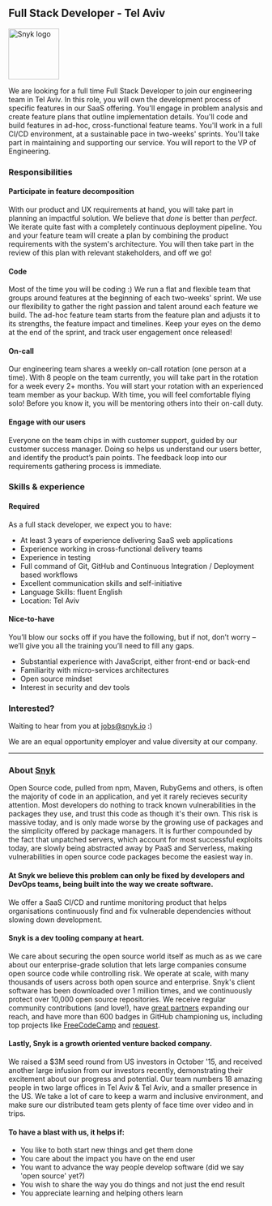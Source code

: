 ## Full Stack Developer - Tel Aviv

<img src="https://snyk.io/images/snyk-dog.png" width="100" alt="Snyk logo" />

We are looking for a full time Full Stack Developer to join our engineering team in Tel Aviv.
In this role, you will own the development process of specific features in our SaaS offering. You'll engage in problem analysis and create feature plans that outline implementation details. You'll code and build features in ad-hoc, cross-functional feature teams. You'll work in a full CI/CD environment, at a sustainable pace in two-weeks' sprints. You'll take part in maintaining and supporting our service. You will report to the VP of Engineering.

### Responsibilities

#### Participate in feature decomposition

With our product and UX requirements at hand, you will take part in planning an impactful solution. We believe that _done_ is better than _perfect_. We iterate quite fast with a completely continuous deployment pipeline. You and your feature team will create a plan by combining the product requirements with the system's architecture. You will then take part in the review of this plan with relevant stakeholders, and off we go!

#### Code

Most of the time you will be coding :)
We run a flat and flexible team that groups around features at the beginning of each two-weeks' sprint. We use our flexibility to gather the right passion and talent around each feature we build. The ad-hoc feature team starts from the feature plan and adjusts it to its strengths, the feature impact and timelines. Keep your eyes on the demo at the end of the sprint, and track user engagement once released!

#### On-call

Our engineering team shares a weekly on-call rotation (one person at a time). With 8 people on the team currently, you will take part in the rotation for a week every 2+ months. You will start your rotation with an experienced team member as your backup. With time, you will feel comfortable flying solo! Before you know it, you will be mentoring others into their on-call duty.

#### Engage with our users

Everyone on the team chips in with customer support, guided by our customer success manager. Doing so helps us understand our users better, and identify the product’s pain points. The feedback loop into our requirements gathering process is immediate.

### Skills & experience

#### Required

As a full stack developer, we expect you to have:

- At least 3 years of experience delivering SaaS web applications
- Experience working in cross-functional delivery teams
- Experience in testing
- Full command of Git, GitHub and Continuous Integration / Deployment based workflows
- Excellent communication skills and self-initiative
- Language Skills: fluent English
- Location: Tel Aviv

#### Nice-to-have

You’ll blow our socks off if you have the following, but if not, don’t worry – we’ll give you all the training you’ll need to fill any gaps.

- Substantial experience with JavaScript, either front-end or back-end
- Familiarity with micro-services architectures
- Open source mindset
- Interest in security and dev tools

### Interested?

Waiting to hear from you at jobs@snyk.io :)

We are an equal opportunity employer and value diversity at our company.

---

### About [Snyk](https://snyk.io)

Open Source code, pulled from npm, Maven, RubyGems and others, is often the majority of code in an application, and yet it rarely recieves security attention. Most developers do nothing to track known vulnerabilities in the packages they use, and trust this code as though it's their own. This risk is massive today, and is only made worse by the growing use of packages and the simplicity offered by package managers. It is further compounded by the fact that unpatched servers, which account for most successful exploits today, are slowly being abstracted away by PaaS and Serverless, making vulnerabilities in open source code packages become the easiest way in.

#### At Snyk we believe this problem can only be fixed by developers and DevOps teams, being built into the way we create software.

We offer a SaaS CI/CD and runtime monitoring product that helps organisations continuously find and fix vulnerable dependencies without slowing down development.

#### Snyk is a dev tooling company at heart.

We care about securing the open source world itself as much as as we care about our enterprise-grade solution that lets large companies consume open source code while controlling risk. We operate at scale, with many thousands of users across both open source and enterprise. Snyk's client software has been downloaded over 1 million times, and we continuously protect over 10,000 open source repositories. We receive regular community contributions (and love!), have [great partners](https://snyk.io/partners) expanding our reach, and have more than 600 badges in GitHub championing us, including top projects like [FreeCodeCamp](https://github.com/FreeCodeCamp/FreeCodeCamp/) and [request](https://github.com/request/request/).

#### Lastly, Snyk is a growth oriented venture backed company.

We raised a $3M seed round from US investors in October '15, and received another large infusion from our investors recently, demonstrating their excitement about our progress and potential.
Our team numbers 18 amazing people in two large offices in Tel Aviv & Tel Aviv, and a smaller presence in the US. We take a lot of care to keep a warm and inclusive environment, and make sure our distributed team gets plenty of face time over video and in trips.

#### To have a blast with us, it helps if:

* You like to both start new things and get them done
* You care about the impact you have on the end user
* You want to advance the way people develop software (did we say 'open source' yet?)
* You wish to share the way you do things and not just the end result
* You appreciate learning and helping others learn
